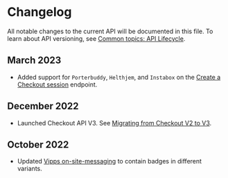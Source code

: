 <!-- START_METADATA
---
title: Checkout API changelog
sidebar_label: Changelog
sidebar_position: 26
pagination_next: null
pagination_prev: null
---
END_METADATA -->

# Changelog

All notable changes to the current API will be documented in this file.
To learn about API versioning, see
[Common topics: API Lifecycle](https://developer.vippsmobilepay.com/docs/common-topics/api-lifecycle/).

## March 2023

* Added support for `Porterbuddy`, `Helthjem`, and `Instabox` on the
  [Create a Checkout session](https://developer.vippsmobilepay.com/api/checkout/#tag/Session/paths/~1session/post) endpoint.

## December 2022

* Launched Checkout API V3. See [Migrating from Checkout V2 to V3](./vipps-checkout-api-migration-v3.md).

## October 2022

* Updated [Vipps on-site-messaging](https://developer.vippsmobilepay.com/docs/APIs/checkout-api/vipps-checkout-on-site-messaging) to contain badges in different variants.
